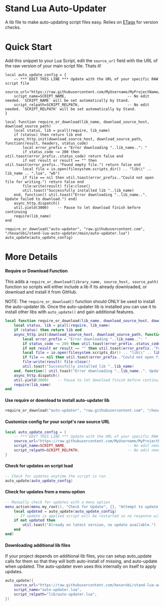 # Stand Lua Auto-Updater

A lib file to make auto-updating script files easy. Relies on [ETags](https://developer.mozilla.org/en-US/docs/Web/HTTP/Headers/ETag) for version checks.

# Quick Start

Add this snippet to your Lua Script, edit the `source_url` field with the URL of the raw version of your main script file. Thats it!

```
local auto_update_config = {
    -- *** EDIT THIS LINE *** Update with the URL of your specific RAW script file
    source_url="https://raw.githubusercontent.com/MyUsername/MyProjectName/main/MyScriptName.lua",
    script_name=SCRIPT_NAME,                            -- No edit needed. `SCRIPT_NAME` will be set automatically by Stand.
    script_relpath=SCRIPT_RELPATH,                      -- No edit needed. `SCRIPT_RELPATH` will be set automatically by Stand.
}

local function require_or_download(lib_name, download_source_host, download_source_path)
    local status, lib = pcall(require, lib_name)
    if (status) then return lib end
    async_http.init(download_source_host, download_source_path, function(result, headers, status_code)
        local error_prefix = "Error downloading "..lib_name..": "
        if status_code ~= 200 then util.toast(error_prefix..status_code) return false end
        if not result or result == "" then util.toast(error_prefix.."Found empty file.") return false end
        local file = io.open(filesystem.scripts_dir() .. "lib\\" .. lib_name .. ".lua", "wb")
        if file == nil then util.toast(error_prefix.."Could not open file for writing.") return false end
        file:write(result) file:close()
        util.toast("Successfully installed lib "..lib_name)
    end, function() util.toast("Error downloading "..lib_name..". Update failed to download.") end)
    async_http.dispatch()
    util.yield(3000)    -- Pause to let download finish before continuing
    require(lib_name)
end

require_or_download("auto-updater", "raw.githubusercontent.com", "/hexarobi/stand-lua-auto-updater/main/auto-updater.lua")
auto_update(auto_update_config)
```

# More Details

#### Require or Download Function

This adds a `require_or_download(library_name, source_host, source_path)` function so scripts will either 
include a lib if its already downloaded, or download and install it from GitHub.

NOTE: The `require_or_download()` function should ONLY be used to install the auto-updater lib. Once the auto-updater lib
is installed you can use it to install other libs with `auto_update()` and gain additional features.

```lua
local function require_or_download(lib_name, download_source_host, download_source_path)
    local status, lib = pcall(require, lib_name)
    if (status) then return lib end
    async_http.init(download_source_host, download_source_path, function(result, headers, status_code)
        local error_prefix = "Error downloading "..lib_name..": "
        if status_code ~= 200 then util.toast(error_prefix..status_code) return false end
        if not result or result == "" then util.toast(error_prefix.."Found empty file.") return false end
        local file = io.open(filesystem.scripts_dir() .. "lib\\" .. lib_name .. ".lua", "wb")
        if file == nil then util.toast(error_prefix.."Could not open file for writing.") return false end
        file:write(result) file:close()
        util.toast("Successfully installed lib "..lib_name)
    end, function() util.toast("Error downloading "..lib_name..". Update failed to download.") end)
    async_http.dispatch()
    util.yield(3000)    -- Pause to let download finish before continuing
    require(lib_name)
end
```

#### Use require or download to install auto-updater lib

```lua
require_or_download("auto-updater", "raw.githubusercontent.com", "/hexarobi/stand-lua-auto-updater/main/auto-updater.lua")
```

#### Customize config for your script's raw source URL

```lua
local auto_update_config = {
    -- *** EDIT THIS LINE *** Update with the URL of your specific RAW script file
    source_url="https://raw.githubusercontent.com/MyUsername/MyProjectName/main/MyScriptName.lua",
    script_name=SCRIPT_NAME,                            -- No edit needed. `SCRIPT_NAME` will be set automatically by Stand.
    script_relpath=SCRIPT_RELPATH,                      -- No edit needed. `SCRIPT_RELPATH` will be set automatically by Stand.
}
```

#### Check for updates on script load

```lua
-- Check for updates anytime the script is run
auto_update(auto_update_config)
```

#### Check for updates from a menu option

```lua
-- Manually check for updates with a menu option
menu.action(menu.my_root(), "Check for Update", {}, "Attempt to update to latest version", function()
    local updated = auto_update(auto_update_config)
    -- If update is applied script will be restarted so no response will return
    if not updated then
        util.toast("Already on latest version, no update available.")
    end
end)
```

#### Downloading additional lib files

If your project depends on additional lib files, you can setup auto_update calls for them so that they 
will both auto-install of missing, and auto-update when updated. 
The auto-updater even uses this internally on itself to apply updates.

```lua
auto_update({
    source_url="https://raw.githubusercontent.com/hexarobi/stand-lua-auto-updater/main/auto-updater.lua",
    script_name="auto-updater.lua",
    script_relpath="lib/auto-updater.lua",
})
```
